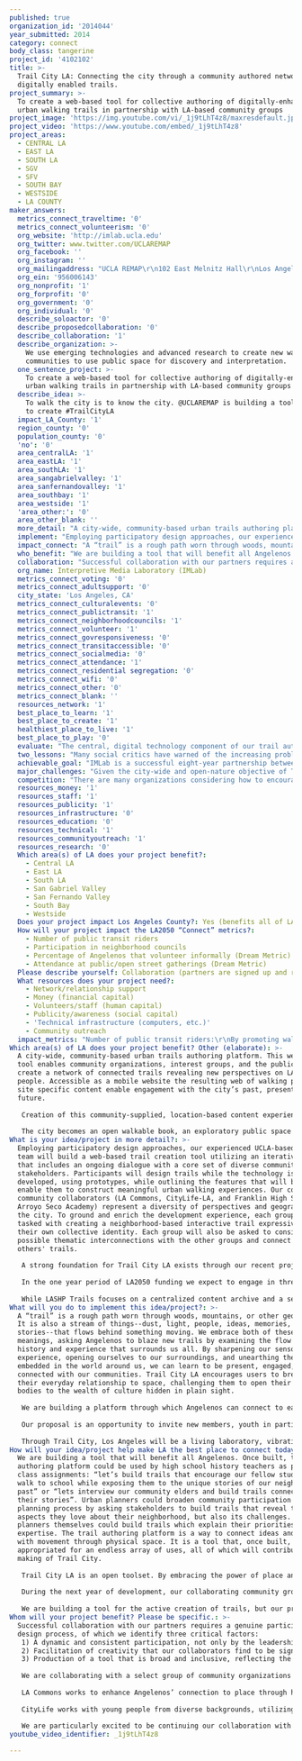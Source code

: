 ```yaml
---
published: true
organization_id: '2014044'
year_submitted: 2014
category: connect
body_class: tangerine
project_id: '4102102'
title: >-
  Trail City LA: Connecting the city through a community authored network of
  digitally enabled trails.
project_summary: >-
  To create a web-based tool for collective authoring of digitally-enhanced
  urban walking trails in partnership with LA-based community groups
project_image: 'https://img.youtube.com/vi/_1j9tLhT4z8/maxresdefault.jpg'
project_video: 'https://www.youtube.com/embed/_1j9tLhT4z8'
project_areas:
  - CENTRAL LA
  - EAST LA
  - SOUTH LA
  - SGV
  - SFV
  - SOUTH BAY
  - WESTSIDE
  - LA COUNTY
maker_answers:
  metrics_connect_traveltime: '0'
  metrics_connect_volunteerism: '0'
  org_website: 'http://imlab.ucla.edu'
  org_twitter: www.twitter.com/UCLAREMAP
  org_facebook: ''
  org_instagram: ''
  org_mailingaddress: "UCLA REMAP\r\n102 East Melnitz Hall\r\nLos Angeles, CA 90095-1622"
  org_ein: '956006143'
  org_nonprofit: '1'
  org_forprofit: '0'
  org_government: '0'
  org_individual: '0'
  describe_soloactor: '0'
  describe_proposedcollaboration: '0'
  describe_collaboration: '1'
  describe_organization: >-
    We use emerging technologies and advanced research to create new ways for
    communities to use public space for discovery and interpretation.
  one_sentence_project: >-
    To create a web-based tool for collective authoring of digitally-enhanced
    urban walking trails in partnership with LA-based community groups
  describe_idea: >-
    To walk the city is to know the city. @UCLAREMAP is building a tool for you
    to create #TrailCityLA
  impact_LA_County: '1'
  region_county: '0'
  population_county: '0'
  'no': '0'
  area_centralLA: '1'
  area_eastLA: '1'
  area_southLA: '1'
  area_sangabrielvalley: '1'
  area_sanfernandovalley: '1'
  area_southbay: '1'
  area_westside: '1'
  'area_other:': '0'
  area_other_blank: ''
  more_detail: "A city-wide, community-based urban trails authoring platform. This web-based tool enables community organizations, interest groups, and the public to create a network of connected trails revealing new perspectives on LA and its people. Accessible as a mobile website the resulting web of walking paths and site specific content enable engagement with the city’s past, present, and future.\r\n \r\nCreation of this community-supplied, location-based content experienced when walking stimulates discovery and promote new forms of collaborative, self-reflexive, space-oriented storytelling.\r\n \r\nThe city becomes an open walkable book, an exploratory public space archive, a playful gallery about itself. Let’s fill it with content and narratives that connect us"
  implement: "Employing participatory design approaches, our experienced UCLA-based creative team will build a web-based trail creation tool utilizing an iterative process that includes an ongoing dialogue with a core set of diverse community stakeholders. Participants will design trails while the technology is being developed, using prototypes, while outlining the features that will best enable them to construct meaningful urban walking experiences. Our confirmed community collaborators (LA Commons, CityLife-LA, and Franklin High School’s Arroyo Seco Academy) represent a diversity of perspectives and geographies in the city. To ground and enrich the development experience, each group will be tasked with creating a neighborhood-based interactive trail expressive of their own collective identity. Each group will also be asked to consider the possible thematic interconnections with the other groups and connect to each others' trails.\r\n\r\nA strong foundation for Trail City LA exists through our recent project at the Los Angeles State Historic Park (LASHP). Inspired by the work of students from Franklin High School in Highland Park and through collaboration with institutions based in Northeast Downtown LA, the predecessor LASHP Trails project consists of a mobile website experience featuring three loop trails emanating from LASHP. We will draw on this experience and the technology created for the LASHP Trails project to develop an open source toolset allowing for other community organizations and interest groups to generate and interconnect their own trails. In addition, we will expand the successfully designed and tested LASHP Trails user experience to include social media capabilities that enable personalization, annotation, and dialog between users.\r\n\r\nIn the one year period of LA2050 funding we expect to engage in three cycles of development, community authoring, and navigation experience. This participatory, dialogic process will permit the development of a tool which integrates the real interests and experiences of each layer of future users.\r\n\r\nWhile LASHP Trails focuses on a centralized content archive and a set of predefined paths, Trail City LA will expand the possibilities to an open content/dynamic pathways approach. Each community group will be able to upload their own site-specific media and connect it to related hotspots in the city. Hotspots will initially be able to contain sequences of images and text, but eventually sounds and videos as well."
  impact_connect: "A “trail” is a rough path worn through woods, mountains, or other geographies. It is also a stream of things--dust, light, people, ideas, memories, stories--that flows behind something moving. We embrace both of these meanings, asking Angelenos to blaze new trails by examining the flow of history and experience that surrounds us all. By sharpening our sensory experience, opening ourselves to our surroundings, and unearthing the stories embedded in the world around us, we can learn to be present, engaged, and connected with our communities. Trail City LA encourages users to break with their everyday relationship to space, challenging them to open their minds and bodies to the wealth of culture hidden in plain sight.\r\n\r\nWe are building a platform through which Angelenos can connect to each other through the medium of place. To author a trail is to embed stories and ideas in space, transforming the seemingly mundane into material for dialogue and creative thinking.\r\n\r\nOur proposal is an opportunity to invite new members, youth in particular, into existing community groups, sustain their interest, scaffold their participation, and support the development of a critical understanding of community issues and relate them to larger political and institutional arrangements. Our collaborative work with diverse community groups on the creation of a trail authoring platform ensures a truly user-generated and user-friendly tool which will allow community groups to creatively express their perspective on Los Angeles, furthering their understanding of the world around them and their agency within it. Users will emerge as neighborhood advocates, rooted in their communities and empowered by the interactive public demonstration of their research and their creativity.\r\n\r\nThrough Trail City, Los Angeles will be a living laboratory, vibrating with the voices and forms of its past, present, and potential future. Our dream outcome of Angelenos’ collective use of the trail authoring platform is the entire city connected through a web of community-authored content. It is a dynamic network of nodal content dancing within Los Angeles, turning any walk into a trail. A trail that is not static, but alive and awaiting your input or augmentation. We believe the best way to connect with the city is on two feet, Trail City LA will be a powerful tool for encouraging walking as an exploratory activity and enhancing our connection to place through engagement and creativity."
  who_benefit: "We are building a tool that will benefit all Angelenos. Once built, the trail authoring platform could be used by high school history teachers as part of class assignments: “let’s build trails that encourage our fellow students to walk to school while exposing them to the unique stories of our neighborhood’s past” or “lets interview our community elders and build trails connecting their stories”. Urban planners could broaden community participation in the planning process by asking stakeholders to build trails that reveal the aspects they love about their neighborhood, but also its challenges. The planners themselves could build trails which explain their priorities and expertise. The trail authoring platform is a way to connect ideas and dialogue with movement through physical space. It is a tool that, once built, can be appropriated for an endless array of uses, all of which will contribute to the making of Trail City.\r\n\r\nTrail City LA is an open toolset. By embracing the power of place and encouraging engagement with the here and now, the platform allows a dynamic and flexible authoring environment that can serve many different purposes and simultaneously enable connectivity among an amazing diversity of interests and approaches. Just about any community organization, interest group, cultural institution, or educational project will be able to use Trail City in its own unique, self-empowering, and engaging way.\r\n\r\nDuring the next year of development, our collaborating community groups and the communities they represent will benefit the most from our project. These groups will be integral members of the team that is creating the technology; their ideas and experience building trails will be integrated into the design/structure of the technology itself. Through the collective process of building trails, participants will deeply consider their connections to place in Los Angeles. They will closely investigate their surroundings and their identity within them. All trails will be publicly available, providing an empowering venue for expressing the groups’ unique perspectives.\r\n\r\nWe are building a tool for the active creation of trails, but our project also benefits all physically present Angelenos who would like to experience the urban walks created by others.   By encouraging Angelenos to walk and exposing them to hidden, place-based content and narratives we are benefiting all Angelenos who want to live in a livable, connected, and socially just city."
  collaboration: "Successful collaboration with our partners requires a genuine participatory design process, of which we identify three critical factors:\r\n1) A dynamic and consistent participation, not only by the leadership of each collaborating group, but most importantly by their target neighborhood constituency.\r\n2) Facilitation of creativity that our collaborators find to be significant and truly reflective of their communities' unique identities. \r\n3) Production of a tool that is broad and inclusive, reflecting the amazing diversity of our city.\r\n\r\nWe are collaborating with a select group of community organizations that share our passion for creating a more walkable, civically engaged, and equitable Los Angeles. All of the collaborators identified have confirmed their participation.\r\n\r\nLA Commons works to enhance Angelenos’ connection to place through highly visible public art projects that tell dynamic neighborhood stories.  In a previous project with LA Commons we engaged a group of high school students from Highland Park to explore unfamiliar neighborhoods, collect images, and create interactive maps sharing their findings. LA Commons brings experience leading walking tours and connections to many different communities around the city such as Leimert Park, MacArthur Park, and East Hollywood.\r\n\r\nCityLife works with young people from diverse backgrounds, utilizing the arts to explore culture, history, and politics in Los Angeles. In the Spring of 2013 we collaborated with CityLife, then based at Lincoln High School, in a National Science Foundation funded project that employed participatory design to build a tool for authoring “CyberMurals”: physically interactive digital murals that change based on conceptual parameters. CityLife brings an expertise in working with youth to explore urban issues and deep ties to the neighborhood of Lincoln Heights and Downtown more broadly.\r\n\r\nWe are particularly excited to be continuing our collaboration with Franklin High School’s Arroyo Seco Academy, because it was the work of their students in 2010 that inspired the Trail City LA concept. Assisted by staff from the National Parks Service, Franklin students designed 30 unique trails that required them to conduct in-depth and on-site research. The trail program has continued each year since then and our trail authoring platform will enhance the process they have already developed and enable the trails they create to contain dynamic media content and reach a wide audience."
  org_name: Interpretive Media Laboratory (IMLab)
  metrics_connect_voting: '0'
  metrics_connect_adultsupport: '0'
  city_state: 'Los Angeles, CA'
  metrics_connect_culturalevents: '0'
  metrics_connect_publictransit: '1'
  metrics_connect_neighborhoodcouncils: '1'
  metrics_connect_volunteer: '1'
  metrics_connect_govresponsiveness: '0'
  metrics_connect_transitaccessible: '0'
  metrics_connect_socialmedia: '0'
  metrics_connect_attendance: '1'
  metrics_connect_residential segregation: '0'
  metrics_connect_wifi: '0'
  metrics_connect_other: '0'
  metrics_connect_blank: ''
  resources_network: '1'
  best_place_to_learn: '1'
  best_place_to_create: '1'
  healthiest_place_to_live: '1'
  best_place_to_play: '0'
  evaluate: "The central, digital technology component of our trail authoring and trail navigating system will in itself generate considerable metrics data to evaluate its functioning and success.\r\n\r\nAt the authoring level, we will be able to track and analyze the system’s evolution, growth, and coverage. Such statistics and analysis will be turned into charts and visualization by complementary, meaningful variables such as type of community group (education, service, advocacy, health, nature, etc.). In many cases, deeper anonymous authoring participants’ statistics could be tracked regarding age, gender, or other relevant considerations.\r\n\r\nSince the hotspots and the media contents of a particular trail will be thematically tagged and annotated, visualizations and graphics about the evolving content of the systems will also be generated. Strategies like concept mapping and tag clouds could reveal surprising information about the city and its people. Visualizations like heat maps could reveal the system's reach and help design better outreach approaches. In terms of the general access and navigation of the trail system, the mobile website will be able to monitor and quantify many variables such as distance covered, media accessed, feedback frequency, etc.\r\n\r\nThrough the use of social media functionalities the system will also promote and evaluate interaction among users and the authoring organizations. Users will be able to attach comments regarding particular features in a trail and ask questions about the authoring organization. Once again, this functionality is intrinsically and dynamical evaluative.\r\n\r\nFinally, Trail City LA, will permit users to generate personalized pages of their experiences and encounters while navigating a trail. This page will enrich the general Trail City environment and be a self-reflexive component of the experience."
  two_lessons: "Many social critics have warned of the increasing problem of alienation in our modern world. Los Angeles in particular has been criticized for its automobile dependency and lack of public spaces. “Nobody walks in LA” is a common trope, even though real Angelenos know this simply is not true. Collectively, our streets and sidewalks are an immense public space that unite the entire metropolis. All of us who have traversed our vast city on foot know that while there can certainly be frustrations (loud traffic and smog, lack of shade, missing crosswalks), there are also an endless supply of pleasant surprises which are only noticeable when on foot: the redtail hawk perched on a telephone poll, the subtle head nod of a passing stranger, or the aroma of sizzling onions from the bacon-wrapped hot dog vendor. Other small pleasures come from personal experience or historical knowledge: “I can't believe those concrete slabs on the hillside were once part of a bridge that took streetcars into Downtown” or “I remember when we would buy paletas and walk home along the bank of the river.” Our experience walking the streets of Los Angeles have taught us an invaluable lesson: stepping out of our cars brings a deeper and more satisfying connection to the spaces of our city. The goal of Trail City LA is to encourage Angelenos to walk, not simply for transportation, but for the enjoyment and connection to place it provides.\r\n\r\nPerhaps the greatest current threat to immediacy and connection to place is mobile technology. Smartphones connect us to the world at large but distract us from the environment and people directly in front of us. We can lament this development, but the technology is here to stay. Rather than becoming “anti-technology,” we have learned that, as an evolving tool, mobile technology can be appropriated for different purposes. The Trail City concept is designed to enhance connection to place by requiring users to be physically present at the place in which they are receiving content about. The virtual experience increases the users' knowledge of their immediate environment while referencing the existing physical space. Similarly, by giving trail walkers only an abstract map and a compass, rather than step-by-step directions, we are asking them to navigate much like they would on a wilderness trail, with the same attentiveness to their physical environment."
  achievable_goal: "IMLab is a successful eight-year partnership between California State Parks and UCLA's Center for Research in Engineering, Media, and Performance. Our extensive experience experimenting with innovative interpretive methods at LASHP has led to the development of our unique approach: Cultural Civic Computing. This method employs participatory design to build physically interactive, multimedia experiences and location-based mobile applications that together aim to enable collective creativity and exploration of identity. It aspires to provide fun and thought-provoking ways to investigate critical issues in the environment and then translate the resulting new knowledge into collaborative, publicly exhibited creative work.\r\n\r\nOur project is within the scale and scope of previous IMLab projects, but it comes at a time of immense opportunity. LASHP Trails, our existing mobile website, is supported by a Memorandum of Understanding (MOU) between the California Endowment, The City of Los Angeles, California State Parks, and the National Parks Service. Meanwhile, ten years after it opened for “interim public use,” the currently closed for construction LASHP will open as a fully-developed, 34-acre green space for the city to enjoy. One of the only small structures in the Park will be a new IMLab Interpretive Center, a technologically-enhanced space for physically interactive and participatory creative expressions that explore the past, present, and future of Los Angeles. The Interpretive Center will serve as the central node and portal into Trail City. Our experience in implementing Cultural Civic Computing projects and the supportive energy from our collaborating institutions, which continues to grow as evidenced by the MOU and concretized by the Interpretive Center, serve to not only to demonstrate the achievability of our project, but also its immense potential."
  major_challenges: "Given the city-wide and open-nature objective of Trail City, our challenge will be to use an inclusive and participatory design process which results in the most usable and productive tool. We want to implement a public design process which results in a technological platform that is reflective of our unique city and its people. Usually the design and development of technology applications involves a few specialists creating for many users. But given the common-good intentions of Trail City LA a true participatory design process including a broad and diverse set of constituencies is necessary.\r\n\r\nThe challenge is to generate a dialog, creation, and development process that incorporates the special characteristics of our city, its physical layout, and its diverse population into the functionalities of the technological system. We want the specifications document for the final technological integration to be the result of a dynamic collective creativity process. To obtain the necessary participation, the process needs to be efficient and effective. Efficient because time is limited for most people so they need to have substantial participation with the least possible amount of invested time. It must be a fun, activity-driven, generative process. Effectiveness is also critical to participation as it is the basic reward for it. Each interaction by the collaborating organizations and the participating individuals needs to produce a clear and relevant result.\r\n\r\nWe will implement strategies from “Rapid Application Development” (RAD). We will emphasize the need to adjust functionality and interface design based on cycles of experience and knowledge generation as the project progresses. This implies the generation and testing of prototypes in a flexible process that can adapt as the project evolves.\r\n\r\nAs part of this process we will design a multi-layer dialog and feedback process. At one layer we will engage in high-level design discussions and prototype testing with the leadership of each of our collaborating community based organizations. Simultaneously each of those organizations will generate similar processes with their own neighborhood based constituencies.\r\n\r\nA project long team of specially trained IMLab Collective Creativity specialists will participle in each layer of design, prototype and feedback and will be responsible for generating and coordinating an adaptable process integrating all voices into an inclusive but coherent vision."
  competition: "There are many organizations considering how to encourage physical activity, make cities walkable, engage communities in civic discourse, incorporate mobile technologies, and apply participatory design methodologies. IMLab is unique in bringing all of these together in a coherent effort with an existing prototype and a vision for collective creativity with technology in public space. Based in the UCLA School of Theater, Film and Television and the Henry Samueli School of Engineering and Applied Science, we are uniquely capable of bridging the disciplines necessary for this work. We have also successfully run a variety of community outreach and collaboration activities in Los Angeles, many of which involved the creation of original technologies. The combination of these factors is very unique.\r\n\r\nThough many other location-based content applications are emerging, there are a few differentiators for the Trail City LA authoring platform: \r\n1) We will create web-based authoring tools that do not require special software downloads\r\n2) The software will be available free-of-charge and the underlying platform will be made available as open source, whereas many similar applications are closed source or commercial products\r\n3) We emphasize the connection between walking the city and engaging with its culture and history, rather than wayfinding or didactic teaching, as many other mobile applications and websites do."
  resources_money: '1'
  resources_staff: '1'
  resources_publicity: '1'
  resources_infrastructure: '0'
  resources_education: '0'
  resources_technical: '1'
  resources_communityoutreach: '1'
  resources_research: '0'
  Which area(s) of LA does your project benefit?:
    - Central LA
    - East LA
    - South LA
    - San Gabriel Valley
    - San Fernando Valley
    - South Bay
    - Westside
  Does your project impact Los Angeles County?: Yes (benefits all of LA County)
  How will your project impact the LA2050 “Connect” metrics?:
    - Number of public transit riders
    - Participation in neighborhood councils
    - Percentage of Angelenos that volunteer informally (Dream Metric)
    - Attendance at public/open street gatherings (Dream Metric)
  Please describe yourself: Collaboration (partners are signed up and ready to hit the ground running!)
  What resources does your project need?:
    - Network/relationship support
    - Money (financial capital)
    - Volunteers/staff (human capital)
    - Publicity/awareness (social capital)
    - 'Technical infrastructure (computers, etc.)'
    - Community outreach
  impact_metrics: "Number of public transit riders:\r\nBy promoting walking through the Trail City network of space-based narratives, we will promote an experiential approach to the city. Walking, like bicycling, generates a more human sense of scale and distance, and better orientation. Such knowledge promotes alternative methods of navigating the city that are in opposition to the alienation of the automobile and supportive of public transportation. We strongly believe there is an important and verifiable connection between walking experiences and utilization of public transportation. By generating a city-wide network of community-authored trails we will enable a more collective, less individualistic approach to the city and will significantly promote public transportation.\r\n\r\nParticipation in neighborhood councils:\r\nEngaging community groups and neighbors in creating relevant trails through their communities will produce a better understanding of the opportunities and difficulties in a community. Creating a trail is a form of community research and will foster a relational understanding of the history, present and future prospects for those who live, play and work in it. Ultimately, creating trails and navigating trails will stimulate participation in the local democratic institutions and in the local decision making process.\r\n\r\nPercentage of Angelenos that volunteer informally (Dream Metric):\r\nTrail City LA will enable community project and volunteer organizations to generate new forms of space-based engagement and recognition. From this perspective, a trail can be a form of branding and recruiting. Experiencing a particular group or project’s trail could powerfully express its identity and mission. By giving people an embodied experience relating to the group’s interests and objectives, a very strong sense of connection can be stimulated, thus enhancing users' likelihood to volunteer.\r\n\r\nAttendance at public/open street gatherings (Dream Metric):\r\nWalking the city, exploring public space, and getting to know other people also promote better familiarity with and participation in “what’s happening.” When we walk, we learn about upcoming events and how to get there. The extensive network of interconnected trails generated by Trail City LA will expose people to public/open street events and enable their participation."
Which area(s) of LA does your project benefit? Other (elaborate): >-
  A city-wide, community-based urban trails authoring platform. This web-based
  tool enables community organizations, interest groups, and the public to
  create a network of connected trails revealing new perspectives on LA and its
  people. Accessible as a mobile website the resulting web of walking paths and
  site specific content enable engagement with the city’s past, present, and
  future.
    
   Creation of this community-supplied, location-based content experienced when walking stimulates discovery and promote new forms of collaborative, self-reflexive, space-oriented storytelling.
    
   The city becomes an open walkable book, an exploratory public space archive, a playful gallery about itself. Let’s fill it with content and narratives that connect us
What is your idea/project in more detail?: >-
  Employing participatory design approaches, our experienced UCLA-based creative
  team will build a web-based trail creation tool utilizing an iterative process
  that includes an ongoing dialogue with a core set of diverse community
  stakeholders. Participants will design trails while the technology is being
  developed, using prototypes, while outlining the features that will best
  enable them to construct meaningful urban walking experiences. Our confirmed
  community collaborators (LA Commons, CityLife-LA, and Franklin High School’s
  Arroyo Seco Academy) represent a diversity of perspectives and geographies in
  the city. To ground and enrich the development experience, each group will be
  tasked with creating a neighborhood-based interactive trail expressive of
  their own collective identity. Each group will also be asked to consider the
  possible thematic interconnections with the other groups and connect to each
  others' trails.
   
   A strong foundation for Trail City LA exists through our recent project at the Los Angeles State Historic Park (LASHP). Inspired by the work of students from Franklin High School in Highland Park and through collaboration with institutions based in Northeast Downtown LA, the predecessor LASHP Trails project consists of a mobile website experience featuring three loop trails emanating from LASHP. We will draw on this experience and the technology created for the LASHP Trails project to develop an open source toolset allowing for other community organizations and interest groups to generate and interconnect their own trails. In addition, we will expand the successfully designed and tested LASHP Trails user experience to include social media capabilities that enable personalization, annotation, and dialog between users.
   
   In the one year period of LA2050 funding we expect to engage in three cycles of development, community authoring, and navigation experience. This participatory, dialogic process will permit the development of a tool which integrates the real interests and experiences of each layer of future users.
   
   While LASHP Trails focuses on a centralized content archive and a set of predefined paths, Trail City LA will expand the possibilities to an open content/dynamic pathways approach. Each community group will be able to upload their own site-specific media and connect it to related hotspots in the city. Hotspots will initially be able to contain sequences of images and text, but eventually sounds and videos as well.
What will you do to implement this idea/project?: >-
  A “trail” is a rough path worn through woods, mountains, or other geographies.
  It is also a stream of things--dust, light, people, ideas, memories,
  stories--that flows behind something moving. We embrace both of these
  meanings, asking Angelenos to blaze new trails by examining the flow of
  history and experience that surrounds us all. By sharpening our sensory
  experience, opening ourselves to our surroundings, and unearthing the stories
  embedded in the world around us, we can learn to be present, engaged, and
  connected with our communities. Trail City LA encourages users to break with
  their everyday relationship to space, challenging them to open their minds and
  bodies to the wealth of culture hidden in plain sight.
   
   We are building a platform through which Angelenos can connect to each other through the medium of place. To author a trail is to embed stories and ideas in space, transforming the seemingly mundane into material for dialogue and creative thinking.
   
   Our proposal is an opportunity to invite new members, youth in particular, into existing community groups, sustain their interest, scaffold their participation, and support the development of a critical understanding of community issues and relate them to larger political and institutional arrangements. Our collaborative work with diverse community groups on the creation of a trail authoring platform ensures a truly user-generated and user-friendly tool which will allow community groups to creatively express their perspective on Los Angeles, furthering their understanding of the world around them and their agency within it. Users will emerge as neighborhood advocates, rooted in their communities and empowered by the interactive public demonstration of their research and their creativity.
   
   Through Trail City, Los Angeles will be a living laboratory, vibrating with the voices and forms of its past, present, and potential future. Our dream outcome of Angelenos’ collective use of the trail authoring platform is the entire city connected through a web of community-authored content. It is a dynamic network of nodal content dancing within Los Angeles, turning any walk into a trail. A trail that is not static, but alive and awaiting your input or augmentation. We believe the best way to connect with the city is on two feet, Trail City LA will be a powerful tool for encouraging walking as an exploratory activity and enhancing our connection to place through engagement and creativity.
How will your idea/project help make LA the best place to connect today? In LA2050?: >-
  We are building a tool that will benefit all Angelenos. Once built, the trail
  authoring platform could be used by high school history teachers as part of
  class assignments: “let’s build trails that encourage our fellow students to
  walk to school while exposing them to the unique stories of our neighborhood’s
  past” or “lets interview our community elders and build trails connecting
  their stories”. Urban planners could broaden community participation in the
  planning process by asking stakeholders to build trails that reveal the
  aspects they love about their neighborhood, but also its challenges. The
  planners themselves could build trails which explain their priorities and
  expertise. The trail authoring platform is a way to connect ideas and dialogue
  with movement through physical space. It is a tool that, once built, can be
  appropriated for an endless array of uses, all of which will contribute to the
  making of Trail City.
   
   Trail City LA is an open toolset. By embracing the power of place and encouraging engagement with the here and now, the platform allows a dynamic and flexible authoring environment that can serve many different purposes and simultaneously enable connectivity among an amazing diversity of interests and approaches. Just about any community organization, interest group, cultural institution, or educational project will be able to use Trail City in its own unique, self-empowering, and engaging way.
   
   During the next year of development, our collaborating community groups and the communities they represent will benefit the most from our project. These groups will be integral members of the team that is creating the technology; their ideas and experience building trails will be integrated into the design/structure of the technology itself. Through the collective process of building trails, participants will deeply consider their connections to place in Los Angeles. They will closely investigate their surroundings and their identity within them. All trails will be publicly available, providing an empowering venue for expressing the groups’ unique perspectives.
   
   We are building a tool for the active creation of trails, but our project also benefits all physically present Angelenos who would like to experience the urban walks created by others. By encouraging Angelenos to walk and exposing them to hidden, place-based content and narratives we are benefiting all Angelenos who want to live in a livable, connected, and socially just city.
Whom will your project benefit? Please be specific.: >-
  Successful collaboration with our partners requires a genuine participatory
  design process, of which we identify three critical factors:
   1) A dynamic and consistent participation, not only by the leadership of each collaborating group, but most importantly by their target neighborhood constituency.
   2) Facilitation of creativity that our collaborators find to be significant and truly reflective of their communities' unique identities. 
   3) Production of a tool that is broad and inclusive, reflecting the amazing diversity of our city.
   
   We are collaborating with a select group of community organizations that share our passion for creating a more walkable, civically engaged, and equitable Los Angeles. All of the collaborators identified have confirmed their participation.
   
   LA Commons works to enhance Angelenos’ connection to place through highly visible public art projects that tell dynamic neighborhood stories. In a previous project with LA Commons we engaged a group of high school students from Highland Park to explore unfamiliar neighborhoods, collect images, and create interactive maps sharing their findings. LA Commons brings experience leading walking tours and connections to many different communities around the city such as Leimert Park, MacArthur Park, and East Hollywood.
   
   CityLife works with young people from diverse backgrounds, utilizing the arts to explore culture, history, and politics in Los Angeles. In the Spring of 2013 we collaborated with CityLife, then based at Lincoln High School, in a National Science Foundation funded project that employed participatory design to build a tool for authoring “CyberMurals”: physically interactive digital murals that change based on conceptual parameters. CityLife brings an expertise in working with youth to explore urban issues and deep ties to the neighborhood of Lincoln Heights and Downtown more broadly.
   
   We are particularly excited to be continuing our collaboration with Franklin High School’s Arroyo Seco Academy, because it was the work of their students in 2010 that inspired the Trail City LA concept. Assisted by staff from the National Parks Service, Franklin students designed 30 unique trails that required them to conduct in-depth and on-site research. The trail program has continued each year since then and our trail authoring platform will enhance the process they have already developed and enable the trails they create to contain dynamic media content and reach a wide audience.
youtube_video_identifier: _1j9tLhT4z8

---
```

